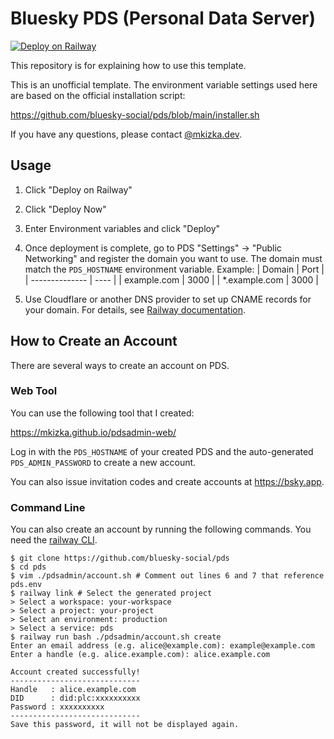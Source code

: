 # Bluesky PDS (Personal Data Server)

[![Deploy on Railway](https://railway.com/button.svg)](https://railway.com/template/xBNJ1u?referralCode=mveF9L)

This repository is for explaining how to use this template.

This is an unofficial template. The environment variable settings used here are based on the official installation script:

https://github.com/bluesky-social/pds/blob/main/installer.sh

If you have any questions, please contact [@mkizka.dev](https://bsky.app/profile/mkizka.dev).

## Usage

1. Click "Deploy on Railway"
1. Click "Deploy Now"
1. Enter Environment variables and click "Deploy"
1. Once deployment is complete, go to PDS "Settings" → "Public Networking" and register the domain you want to use. The domain must match the `PDS_HOSTNAME` environment variable. Example:
   | Domain         | Port |
   | -------------- | ---- |
   | example.com    | 3000 |
   | *.example.com  | 3000 |

1. Use Cloudflare or another DNS provider to set up CNAME records for your domain. For details, see [Railway documentation](https://docs.railway.com/guides/public-networking#custom-domains).


## How to Create an Account

There are several ways to create an account on PDS.

### Web Tool

You can use the following tool that I created:

https://mkizka.github.io/pdsadmin-web/ 

Log in with the `PDS_HOSTNAME` of your created PDS and the auto-generated `PDS_ADMIN_PASSWORD` to create a new account.

You can also issue invitation codes and create accounts at https://bsky.app.

### Command Line

You can also create an account by running the following commands. You need the [railway CLI](https://docs.railway.com/guides/cli).

```
$ git clone https://github.com/bluesky-social/pds  
$ cd pds  
$ vim ./pdsadmin/account.sh # Comment out lines 6 and 7 that reference pds.env
$ railway link # Select the generated project
> Select a workspace: your-workspace  
> Select a project: your-project  
> Select an environment: production  
> Select a service: pds  
$ railway run bash ./pdsadmin/account.sh create  
Enter an email address (e.g. alice@example.com): example@example.com  
Enter a handle (e.g. alice.example.com): alice.example.com  

Account created successfully!  
-----------------------------  
Handle   : alice.example.com  
DID      : did:plc:xxxxxxxxxx  
Password : xxxxxxxxxx  
-----------------------------  
Save this password, it will not be displayed again.
```